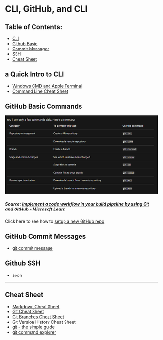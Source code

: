 # CLI, GitHub, and CLI

## Table of Contents:

- [CLI](#cli)
- [Github Basic](#basic)
- [Commit Messages](#commit)
- [SSH](#ssh)
- [Cheat Sheet](#cheatsheet)

<h2>a Quick Intro to CLI<a name="cli"></a></h2>

- [Windows CMD and Apple Terminal](https://enexdi.sciencesconf.org/data/pages/windows_vs_mac_commands_1.pdf)
- [Command Line Cheat Sheet](https://www.git-tower.com/learn/cheat-sheets/cli/)

<h2>GitHub Basic Commands<a name="basic"></a></h2>

![All you need to know about Github Command](../../temp/images/git_github.png 'github command img')

##### Source: [Implement a code workflow in your build pipeline by using Git and GitHub - Microsoft Learn](https://docs.microsoft.com/en-us/learn/modules/implement-code-workflow/2-choose-a-code-flow-strategy)

Click here to see how to [setup a new GitHub repo](../../temp/docs/github-setup.pdf 'github setup pdf')

<h2>GitHub Commit Messages<a name="commit"></a></h2>

- [git commit message](http://karma-runner.github.io/1.0/dev/git-commit-msg.html)

<h2>Github SSH<a name="ssh"></a></h2>

- soon

---

<h2>Cheat Sheet<a name="cheatsheet"></a></h2>

- [Markdown Cheat Sheet](https://paperhive.org/help/markdown)
- [Git Cheat Sheet](https://www.git-tower.com/learn/cheat-sheets/git/)
- [Git Branches Cheat Sheet](https://www.git-tower.com/learn/cheat-sheets/git-branches/)
- [Git Version History Cheat Sheet](https://www.git-tower.com/learn/cheat-sheets/vcs-workflow/)
- [git - the simple guide](https://rogerdudler.github.io/git-guide/)
- [git command explorer](https://gitexplorer.com/)
